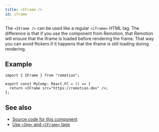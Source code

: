```yaml
---
title: <IFrame />
id: iframe
---
```


The `<IFrame />` can be used like a regular `<iframe>` HTML tag.
The difference is that if you use the component from Remotion, that Remotion will ensure that the iframe is loaded before rendering the frame. That way you can avoid flickers if it happens that the iframe is still loading during rendering.

## Example

```tsx twoslash
import { IFrame } from "remotion";

export const MyComp: React.FC = () => {
  return <IFrame src="https://remotion.dev" />;
};
```

## See also

- [Source code for this component](https://github.com/remotion-dev/remotion/blob/main/packages/core/src/IFrame.tsx)
- [Use `<Img>` and `<IFrame>` tags](/docs/use-img-and-iframe)
